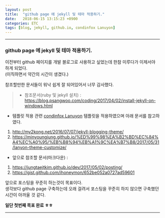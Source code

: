 ```yaml
---
layout: post
title:  "github page 에 jekyll 및 테마 적용하기."
date:   2018-06-15 13:15:23 +0900
categories: ETC
tags: [blog, jekyll, github.io, condinfox Lanuyon]
---
```


---
### github page 에 jekyll 및 테마 적용하기.

이전부터 github 페이지를 개발 블로그로 사용하고 싶었는데 한참 미루다가 이제서야 하게 되었다.<br> (이직하면서 약간의 시간이 생겼다.)

참조할만한 문서들이 워낙 쉽게 잘 되어있어서 너무 감사했다.

> * 참조문서(ruby 및 jekyll 설치) : <https://blog.psangwoo.com/coding/2017/04/02/install-jekyll-on-windows.html>
* 템플릿 적용 관련 [condinfox Lanuyon](https://github.com/codinfox/codinfox-lanyon) 템플릿을 적용하였으며 아래 문서를 참고하였다.
1. <http://my2kong.net/2016/07/07/jekyll-blogging-theme/>
2. <https://minyoungjung.github.io/%ED%99%98%EA%B2%BD%EC%84%A4%EC%A0%95/%EB%B8%94%EB%A1%9C%EA%B7%B8/2017/05/31/lanyon-theme-customize/>
* 앞으로 참조할 문서(마크다운) : 
1. <https://jungtaejtkim.github.io/dev/2017/05/02/posting/>
2. <https://gist.github.com/ihoneymon/652be052a0727ad59601>

앞으로 포스팅을 꾸준히 하는것이 목표이다.<br> 
생각보다 github page 구축하는데 오래 걸려서 포스팅을 꾸준히 하지 않으면 구축했던 시간이 아까울 것 같다.

__일단 첫번째 목표 완료 ㅎㅎ__


[jekyll-docs]: https://jekyllrb.com/docs/home
[jekyll-gh]:   https://github.com/jekyll/jekyll
[jekyll-talk]: https://talk.jekyllrb.com/
---
